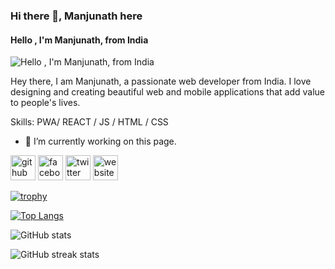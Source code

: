 

### Hi there 👋, Manjunath here
#### Hello , I'm Manjunath, from India
![Hello , I'm Manjunath, from India](https://media.istockphoto.com/photos/computer-programmer-working-on-laptop-picture-id1265176772?b=1&k=20&m=1265176772&s=170667a&w=0&h=IHFnvxa3kvVTuZcEfPpCSGIFA_gNT7dIlGDR7eD2cFI=)

Hey there, I am Manjunath, a passionate web developer from India. I love designing and creating beautiful web and mobile applications that add value to people's lives.

Skills: PWA/ REACT / JS / HTML / CSS

- 🔭 I’m currently working on this page. 


[<img src='https://cdn.jsdelivr.net/npm/simple-icons@3.0.1/icons/github.svg' alt='github' height='40'>](https://github.com/CodeJockey444)  [<img src='https://cdn.jsdelivr.net/npm/simple-icons@3.0.1/icons/facebook.svg' alt='facebook' height='40'>](https://www.facebook.com/ManjunathaS)  [<img src='https://cdn.jsdelivr.net/npm/simple-icons@3.0.1/icons/twitter.svg' alt='twitter' height='40'>](https://twitter.com/@Manjuna73408661)  [<img src='https://cdn.jsdelivr.net/npm/simple-icons@3.0.1/icons/icloud.svg' alt='website' height='40'>](https://affectionate-meitner-9413a9.netlify.app)  

[![trophy](https://github-profile-trophy.vercel.app/?username=CodeJockey444)](https://github.com/ryo-ma/github-profile-trophy)

[![Top Langs](https://github-readme-stats.vercel.app/api/top-langs/?username=CodeJockey444)](https://github.com/anuraghazra/github-readme-stats)

![GitHub stats](https://github-readme-stats.vercel.app/api?username=CodeJockey444&show_icons=true)  

![GitHub streak stats](https://github-readme-streak-stats.herokuapp.com/?user=CodeJockey444)  

